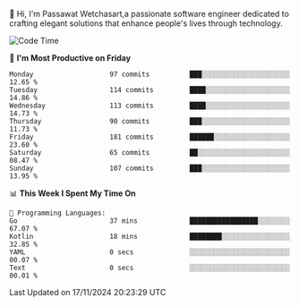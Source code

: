 
👋 Hi, I'm Passawat Wetchasart,a passionate software engineer dedicated to crafting elegant solutions that enhance people's lives through technology.


<!--START_SECTION:waka-->
![Code Time](http://img.shields.io/badge/Code%20Time-1%2C871%20hrs-blue)

📅 **I'm Most Productive on Friday** 

```text
Monday                   97 commits          ███░░░░░░░░░░░░░░░░░░░░░░   12.65 % 
Tuesday                  114 commits         ████░░░░░░░░░░░░░░░░░░░░░   14.86 % 
Wednesday                113 commits         ████░░░░░░░░░░░░░░░░░░░░░   14.73 % 
Thursday                 90 commits          ███░░░░░░░░░░░░░░░░░░░░░░   11.73 % 
Friday                   181 commits         ██████░░░░░░░░░░░░░░░░░░░   23.60 % 
Saturday                 65 commits          ██░░░░░░░░░░░░░░░░░░░░░░░   08.47 % 
Sunday                   107 commits         ███░░░░░░░░░░░░░░░░░░░░░░   13.95 % 
```


📊 **This Week I Spent My Time On** 

```text
💬 Programming Languages: 
Go                       37 mins             █████████████████░░░░░░░░   67.07 % 
Kotlin                   18 mins             ████████░░░░░░░░░░░░░░░░░   32.85 % 
YAML                     0 secs              ░░░░░░░░░░░░░░░░░░░░░░░░░   00.07 % 
Text                     0 secs              ░░░░░░░░░░░░░░░░░░░░░░░░░   00.01 % 
```


 Last Updated on 17/11/2024 20:23:29 UTC
<!--END_SECTION:waka-->

<!--
**markpassawat/markpassawat** is a ✨ _special_ ✨ repository because its `README.md` (this file) appears on your GitHub profile.

Here are some ideas to get you started:

- 🔭 I’m currently working on ...
- 🌱 I’m currently learning ...
- 👯 I’m looking to collaborate on ...
- 🤔 I’m looking for help with ...
- 💬 Ask me about ...
- 📫 How to reach me: ...
- 😄 Pronouns: He/Him
- ⚡ Fun fact: ...
-->
